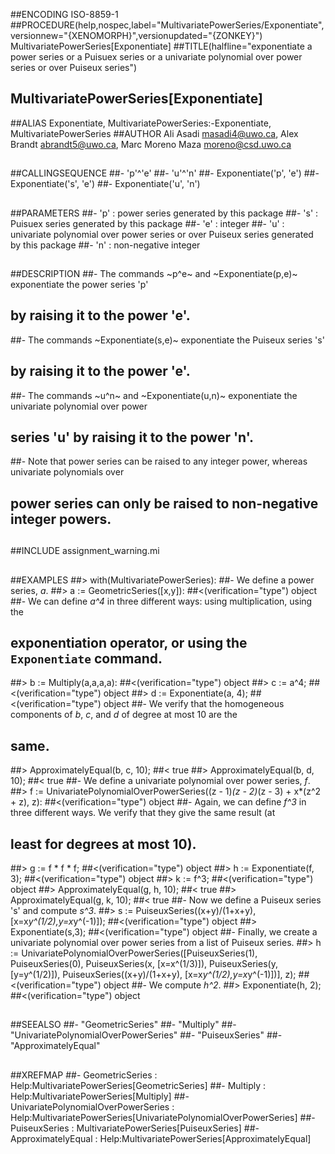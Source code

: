 ##ENCODING ISO-8859-1
##PROCEDURE(help,nospec,label="MultivariatePowerSeries/Exponentiate",versionnew="{XENOMORPH}",versionupdated="{ZONKEY}") MultivariatePowerSeries[Exponentiate]
##TITLE(halfline="exponentiate a power series or a Puisuex series or a univariate polynomial over power series or over Puiseux series")
##    MultivariatePowerSeries[Exponentiate]
##ALIAS Exponentiate, MultivariatePowerSeries:-Exponentiate, MultivariatePowerSeries
##AUTHOR Ali Asadi masadi4@uwo.ca, Alex Brandt abrandt5@uwo.ca, Marc Moreno Maza moreno@csd.uwo.ca
##
##CALLINGSEQUENCE
##- 'p'^'e'
##- 'u'^'n'
##- Exponentiate('p', 'e')
##- Exponentiate('s', 'e')
##- Exponentiate('u', 'n')
##
##PARAMETERS
##- 'p' : power series generated by this package
##- 's' : Puisuex series generated by this package
##- 'e' : integer
##- 'u' : univariate polynomial over power series or over Puiseux series generated by this package
##- 'n' : non-negative integer
##
##DESCRIPTION
##- The commands ~p^e~ and ~Exponentiate(p,e)~ exponentiate the power series 'p'
##  by raising it to the power 'e'.
##- The commands ~Exponentiate(s,e)~ exponentiate the Puiseux series 's'
##  by raising it to the power 'e'.
##- The commands ~u^n~ and ~Exponentiate(u,n)~ exponentiate the univariate polynomial over power
##  series 'u' by raising it to the power 'n'.
##- Note that power series can be raised to any integer power, whereas univariate polynomials over
##  power series can only be raised to non-negative integer powers.
##
##INCLUDE assignment_warning.mi
##
##EXAMPLES
##> with(MultivariatePowerSeries):
##- We define a power series, _a_.
##> a := GeometricSeries([x,y]):
##<(verification="type") object
##- We can define _a^4_ in three different ways: using multiplication, using the
##  exponentiation operator, or using the `Exponentiate` command.
##> b := Multiply(a,a,a,a):
##<(verification="type") object
##> c := a^4;
##<(verification="type") object
##> d := Exponentiate(a, 4);
##<(verification="type") object
##- We verify that the homogeneous components of _b_, _c_, and _d_ of degree at most 10 are the
##  same.
##> ApproximatelyEqual(b, c, 10);
##< true
##> ApproximatelyEqual(b, d, 10);
##< true
##- We define a univariate polynomial over power series, _f_.
##> f := UnivariatePolynomialOverPowerSeries((z - 1)*(z - 2)*(z - 3) + x*(z^2 + z), z):
##<(verification="type") object
##- Again, we can define _f^3_ in three different ways. We verify that they give the same result (at
##  least for degrees at most 10).
##> g := f * f * f;
##<(verification="type") object
##> h := Exponentiate(f, 3);
##<(verification="type") object
##> k := f^3;
##<(verification="type") object
##> ApproximatelyEqual(g, h, 10);
##< true
##> ApproximatelyEqual(g, k, 10);
##< true
##- Now we define a Puiseux series 's' and compute _s^3_.
##> s := PuiseuxSeries((x+y)/(1+x+y), [x=x*y^(1/2),y=x*y^(-1)]);
##<(verification="type") object
##> Exponentiate(s,3);
##<(verification="type") object
##- Finally, we create a univariate polynomial over power series from a list of Puiseux series.
##> h := UnivariatePolynomialOverPowerSeries([PuiseuxSeries(1), PuiseuxSeries(0), PuiseuxSeries(x, [x=x^(1/3)]), PuiseuxSeries(y, [y=y^(1/2)]), PuiseuxSeries((x+y)/(1+x+y), [x=x*y^(1/2),y=x*y^(-1)])], z);
##<(verification="type") object
##- We compute _h^2_.
##> Exponentiate(h, 2);
##<(verification="type") object
## 
##SEEALSO
##- "GeometricSeries"
##- "Multiply"
##- "UnivariatePolynomialOverPowerSeries"
##- "PuiseuxSeries"
##- "ApproximatelyEqual"
## 
##XREFMAP
##- GeometricSeries : Help:MultivariatePowerSeries[GeometricSeries]
##- Multiply : Help:MultivariatePowerSeries[Multiply]
##- UnivariatePolynomialOverPowerSeries : Help:MultivariatePowerSeries[UnivariatePolynomialOverPowerSeries]
##- PuiseuxSeries : MultivariatePowerSeries[PuiseuxSeries]
##- ApproximatelyEqual : Help:MultivariatePowerSeries[ApproximatelyEqual]
